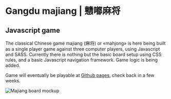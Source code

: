 # Gangdu majiang | 戆嘟麻将

## Javascript game

The classical Chinese game majiang (麻将) or «mahjong» is here being built as a single player game against three computer players, using Javascript and SASS. Currently there is nothing but the basic board setup using CSS rules, and a basic Javascript navigation framework. Game logic is being added.

Game will eventually be playable at [Github pages](https://dougherty-dev.github.io/majiang/#board), check back in a few weeks.

![Majiang board mockup](https://raw.githubusercontent.com/dougherty-dev/majiang/refs/heads/main/readme/majiang.avif)
